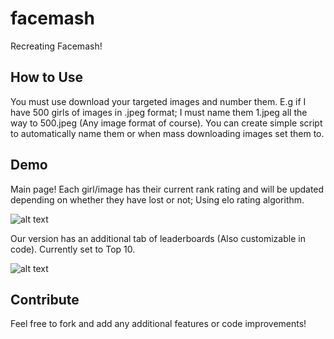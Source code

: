 # facemash
Recreating Facemash! 


## How to Use
You must use download your targeted images and number them. E.g if I have 500 girls of images in .jpeg format; I must name them 1.jpeg all the way to 500.jpeg (Any image format of course). You can create simple script to automatically name them or when mass downloading images set them to.

## Demo

Main page! Each girl/image has their current rank rating and will be updated depending on whether they have lost or not; Using elo rating algorithm.

![alt text](https://github.com/unobatbayar/facemash/blob/master/images/start.png) 

Our version has an additional tab of leaderboards (Also customizable in code). Currently set to Top 10.

![alt text](https://github.com/unobatbayar/facemash/blob/master/images/leaderboards.png)

## Contribute

Feel free to fork and add any additional features or code improvements! 